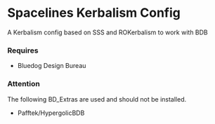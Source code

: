 # Spacelines Kerbalism Config
A Kerbalism config based on SSS and ROKerbalism to work with BDB

### Requires
- Bluedog Design Bureau

### Attention
The following BD_Extras are used and should not be installed.

- Pafftek/HypergolicBDB
